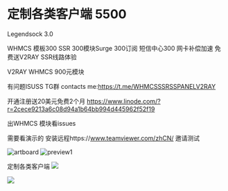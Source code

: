 # 定制各类客户端 5500 

Legendsock 3.0

WHMCS 模板300 SSR 300模块Surge 300订阅 短信中心300 网卡补偿加速
免费送V2RAY SSR线路体验


V2RAY WHMCS 900元模块


有问题ISUSS TG群
contacts me:https://t.me/WHMCSSSRSSPANELV2RAY



开通注册送20美元免费2个月	https://www.linode.com/?r=2cece9213a6c08d94a1b64bb994d445962f52f19

出WHMCS 模块看issues  

需要看演示的 安装远程https://www.teamviewer.com/zhCN/ 邀请测试

![artboard](https://user-images.githubusercontent.com/6214084/44437903-23220900-a5ef-11e8-8eb2-e7234c267499.png)
![preview1](https://user-images.githubusercontent.com/6214084/44438062-063a0580-a5f0-11e8-8392-83b08f798904.png)



定制各类客户端
![](https://user-images.githubusercontent.com/6214084/44435046-bd2e8500-a5e0-11e8-9eec-a1e9176e6046.png)

![](https://user-images.githubusercontent.com/6214084/44435639-65dde400-a5e3-11e8-897b-68abee224a03.png)



